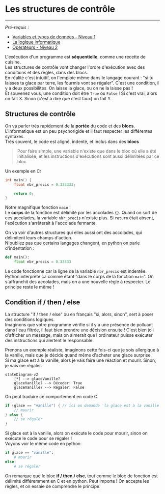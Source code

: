 # Les structures de contrôle
---
*Pré-requis :*
- [Variables et types de données - Niveau 1](../datatypes/COURS_variables_lvl_1.md)
- [La logique informatique](../definitions/logique_informatique.md)
- [Opérateurs - Niveau 2](../operateurs/COURS_operateurs_lvl_2.md)

L'exécution d'un programme est **séquentielle**, comme une recette de cuisine.\
Les structures de contrôle vont changer l'ordre d'exécution avec des conditions et des règles, dans des blocs.\
En réalité c'est intuitif, on l'emploie même dans le langage courant : "si tu laisses ta glace par terre, les fourmis vont se régaler". C'est une condition, il y a deux possibilités. On laisse la glace, ou on ne la laisse pas !\
Et souvenez vous, une condition doit être `True` ou `False` ! Si c'est vrai, alors on fait X. Sinon (c'est à dire que c'est faux) on fait Y.

## Structures de contrôle
On va parler très rapidement de la **portée** du code et des **blocs**.\
L'informatique est un peu psychorigide et il faut respecter les différentes syntaxes.\
Très souvent, le code est aligné, indenté, et inclus dans des **blocs**

>Pour faire simple, une variable n'existe que dans le bloc où elle a été initialisée, et les instructions d'exécutions sont aussi délimitées par ce bloc.

Un exemple en C:
```c
int main() {
	float nbr_precis = 0.333333;

	return 0;
}
```
Notre magnifique fonction `main` !\
Le **corps** de la fonction est délimité par les accolades `{}`. Quand on sort de ces accolades, la variable `nbr_precis` n'existe plus. Si `return` était absent, l'exécution s'arrêterait à l'accolade fermante.

On va voir d'autres structures qui elles aussi ont des accolades, qui délimitent leurs champs d'action.\
N'oubliez pas que certains langages changent, en python on parle d'indentation :
```python
def main():
	float nbr_precis = 0.33333
```
Le code fonctionne car la ligne de la variable `nbr_precis` est indentée. Python interprète ça comme étant "dans le corps de la fonction `main`". On s'affranchit des accolades, mais on a une nouvelle règle à respecter. Le principe reste le même !

## Condition if / then / else
La structure "if / then / else" ou en français "si, alors, sinon", sert à poser des conditions logiques.\
Imaginons que votre programme vérifie si il y a une présence de polluant dans l'eau filtrée, il faut bien prendre une décision ensuite ! C'est bien joli d'afficher un message, mais on aimerait que l'ordinateur puisse exécuter des instructions qui alertent le responsable.

Prenons un exemple réaliste, imaginons cette fois-ci que je sois allergique à la vanille, mais que je décide quand même d'acheter une glace surprise.\
Si ma glace est à la vanille, alors je vais faire une réaction et mourir. Sinon, je vais me régaler.
```mermaid
stateDiagram-v2
    [*] --> glaceVanille?
    glaceVanille? --> Déceder: True
    glaceVanille? --> Régaler: False
```

On peut traduire ce comportement en code C:
```c
if (glace == "vanille") { // ici on demande 'la glace est à la vanille ?'
	// mourir
} else {
	// se régaler
}
```
Si glace est à la vanille, alors on exécute le code pour mourir, sinon on exécute le code pour se régaler !\
Voyons voir le même code en python:
```python
if glace == "vanille":
	# mourir
else:
	# se régaler
```
On remarque que le bloc **if / then / else**, tout comme le bloc de fonction est délimité différemment en C et en python. Peut importe ! On accepte les règles, et on essaie de comprendre le principe.